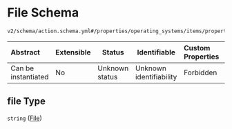# File Schema

```txt
v2/schema/action.schema.yml#/properties/operating_systems/items/properties/steps/items/properties/actions/items/oneOf/24/properties/core:write/properties/file
```




| Abstract            | Extensible | Status         | Identifiable            | Custom Properties | Additional Properties | Access Restrictions | Defined In                                                           |
| :------------------ | ---------- | -------------- | ----------------------- | :---------------- | --------------------- | ------------------- | -------------------------------------------------------------------- |
| Can be instantiated | No         | Unknown status | Unknown identifiability | Forbidden         | Allowed               | none                | [device.schema.json\*](../device.schema.json "open original schema") |

## file Type

`string` ([File](device-properties-operating-systems-operating-system-properties-steps-step-properties-group-step-action-oneof-corewrite-action-properties-corewrite-action-properties-file.md))
